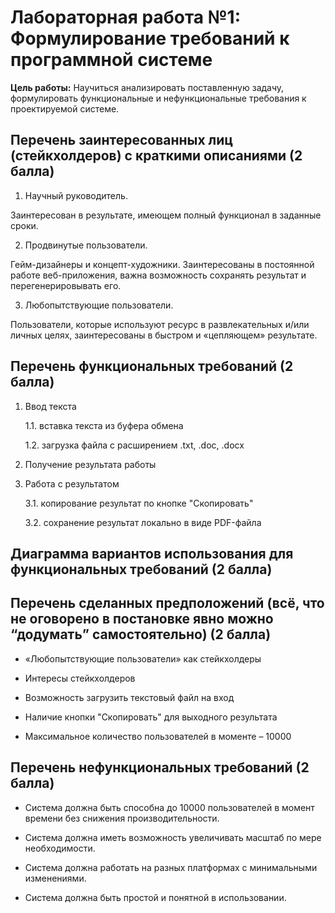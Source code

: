 # Лабораторная работа №1: Формулирование требований к программной системе

**Цель работы:** Научиться анализировать поставленную задачу, формулировать функциональные и нефункциональные требования к проектируемой системе.

## Перечень заинтересованных лиц (стейкхолдеров) с краткими описаниями (2 балла)
1.	Научный руководитель.
   
Заинтересован в результате, имеющем полный функционал в заданные сроки.

2.	Продвинутые пользователи.
   
Гейм-дизайнеры и концепт-художники. Заинтересованы в постоянной работе веб-приложения, важна возможность сохранять результат и перегенерировывать его.

3.	Любопытствующие пользователи.
   
Пользователи, которые используют ресурс в развлекательных и/или личных целях, заинтересованы в быстром и «цепляющем» результате.
## Перечень функциональных требований (2 балла)
1.  Ввод текста

    1.1. вставка текста из буфера обмена
    
    1.2. загрузка файла с расширением .txt, .doc, .docx
    
2.  Получение результата работы

3.  Работа с результатом
   
    3.1. копирование результат по кнопке "Скопировать"
    
    3.2. сохранение результат локально в виде PDF-файла

## Диаграмма вариантов использования для функциональных требований (2 балла)

## Перечень сделанных предположений (всё, что не оговорено в постановке явно можно “додумать” самостоятельно) (2 балла)
- «Любопытствующие пользователи» как стейкхолдеры

- Интересы стейкхолдеров
  
- Возможность загрузить текстовый файл на вход

- Наличие кнопки "Скопировать" для выходного результата
  
- Максимальное количество пользователей в моменте – 10000


## Перечень нефункциональных требований (2 балла)
- Система должна быть способна до 10000 пользователей в момент времени без снижения производительности.

- Система должна иметь возможность увеличивать масштаб по мере необходимости.

- Система должна работать на разных платформах с минимальными изменениями.

- Система должна быть простой и понятной в использовании.

